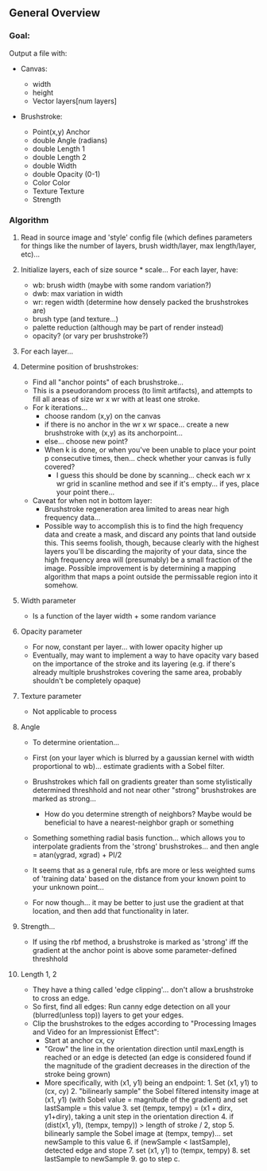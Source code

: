 ## General Overview

### Goal:

Output a file with:

- Canvas:
    - width
    - height
    - Vector <Brushstroke> layers[num layers]
            
- Brushstroke:
    - Point(x,y) Anchor
    - double Angle (radians)
    - double Length 1 
    - double Length 2
    - double Width
    - double Opacity (0-1)
    - Color Color
    - Texture Texture
    - Strength 

### Algorithm

1. Read in source image and 'style' config file (which defines parameters for things like the number of layers, brush width/layer, max length/layer, etc)... 

2. Initialize layers, each of size source * scale... 
For each layer, have:
    - wb: brush width (maybe with some random variation?)
    - dwb: max variation in width
    - wr: regen width (determine how densely packed the brushstrokes are)
    - brush type (and texture...)
    - palette reduction (although may be part of render instead)
    - opacity? (or vary per brushstroke?)

3. For each layer... 
  1. Determine position of brushstrokes: 
        - Find all "anchor points" of each brushstroke...
        - This is a pseudorandom process (to limit artifacts), and attempts to fill all areas of size wr x wr with at least one stroke. 
        - For k iterations... 
            - choose random (x,y) on the canvas
            - if there is no anchor in the wr x wr space... create a new brushstroke with
                (x,y) as its anchorpoint... 
            - else... choose new point? 
            - When k is done, or when you've been unable to place your point p consecutive
                times, then... check whether your canvas is fully covered? 
                - I guess this should be done by scanning... check each wr x wr grid
                    in scanline method and see if it's empty... if yes, place your 
                    point there... 
        - Caveat for when not in bottom layer:
            - Brushstroke regeneration area limited to areas near high frequency data... 
            - Possible way to accomplish this is to find the high frequency data and create a mask, and discard any points that land outside this. This seems foolish, though, because clearly with the highest layers you'll be discarding the majority of your data, since the high frequency area will (presumably) be a small fraction of the image. Possible improvement is by determining a mapping algorithm that maps a point outside the permissable region into it somehow. 
  2. Width parameter
        - Is a function of the layer width + some random variance
  3. Opacity parameter
        - For now, constant per layer... with lower opacity higher up
        - Eventually, may want to implement a way to have opacity vary based on the importance of the stroke and its layering (e.g. if there's already multiple brushstrokes covering the same area, probably shouldn't be completely opaque)
  4. Texture parameter
        - Not applicable to process
  5. Angle
        - To determine orientation... 
        - First (on your layer which is blurred by a gaussian kernel with width proportional to wb)... estimate gradients with a Sobel filter. 
        - Brushstrokes which fall on gradients greater than some stylistically determined threshhold and not near other "strong" brushstrokes are marked as strong... 
            - How do you determine strength of neighbors? Maybe would be beneficial to have a nearest-neighbor graph or something
        - Something something radial basis function... which allows you to interpolate gradients from the 'strong' brushstrokes... and then angle = atan(ygrad, xgrad) + PI/2
        - It seems that as a general rule, rbfs are more or less weighted sums of 'training data' based on the distance from your known point to your unknown point... 

        - For now though... it may be better to just use the gradient at that location, and then add that functionality in later. 
  6. Strength... 
        - If using the rbf method, a brushstroke is marked as 'strong' iff the gradient at the anchor point is above some parameter-defined threshhold
  7. Length 1, 2
        - They have a thing called 'edge clipping'... don't allow a brushstroke to cross an edge. 
        - So first, find all edges: Run canny edge detection on all your (blurred(unless top)) layers to get your edges. 
        - Clip the brushstrokes to the edges according to "Processing Images and Video for an Impressionist Effect":
            - Start at anchor cx, cy
            - "Grow" the line in the orientation direction until maxLength is reached or an edge is detected (an edge is considered found if the magnitude of the gradient decreases in the direction of the stroke being grown)
            - More specifically, with (x1, y1) being an endpoint:
    1. Set (x1, y1) to (cx, cy)
    2. "bilinearly sample" the Sobel filtered intensity image at (x1, y1) (with Sobel value = magnitude of the gradient) and set lastSample = this value
    3. set (tempx, tempy) = (x1 + dirx, y1+diry), taking a unit step in the orientation direction
    4. if (dist(x1, y1), (tempx, tempy)) > length of stroke / 2, stop
    5. bilinearly sample the Sobel image at (tempx, tempy)... set newSample to this value
    6. if (newSample < lastSample), detected edge and stope
    7. set (x1, y1) to (tempx, tempy)
    8. set lastSample to newSample
    9. go to step c.
